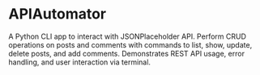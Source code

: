 # APIAutomator
A Python CLI app to interact with JSONPlaceholder API. Perform CRUD operations on posts and comments with commands to list, show, update, delete posts, and add comments. Demonstrates REST API usage, error handling, and user interaction via terminal.
